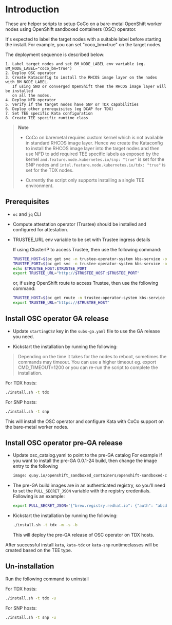 # Introduction

These are helper scripts to setup CoCo on a bare-metal OpenShift worker nodes
using OpenShift sandboxed containers (OSC) operator.

It's expected to label the target nodes with a suitable label before starting the
install. For example, you can set "coco_bm=true" on the target nodes.

The deployment sequence is described below:

```text
1. Label target nodes and set BM_NODE_LABEL env variable (eg. BM_NODE_LABEL="coco_bm=true")
2. Deploy OSC operator
3. Create Kataconfig to install the RHCOS image layer on the nodes with BM_NODE_LABEL. 
   If using SNO or converged OpenShift then the RHCOS image layer will be installed
   on all the nodes.
4. Deploy NFD operator
5. Verify if the target nodes have SNP or TDX capabilities
6. Deploy other prerequisites (eg DCAP for TDX)
7. Set TEE specific Kata configuration
8. Create TEE specific runtime class
```

>**Note**
> >
> - CoCo on baremetal requires custom kernel which is not available in standard RHCOS image layer. Hence we create the Kataconfig to install the RHCOS image layer into the target nodes and then use NFD to add required TEE specific labels as exposed by the kernel `amd.feature.node.kubernetes.io/snp: "true"` is set for the SNP nodes and `intel.feature.node.kubernetes.io/tdx: "true"` is set for the TDX nodes.
> >
> - Currently the script only supports installing a single TEE environment.

## Prerequisites

- `oc` and `jq` CLI

- Compute attestation operator (Trustee) should be installed and configured for attestation.

- TRUSTEE_URL env variable to be set with Trustee ingress details
  
  If using ClusterIP to access Trustee, then use the following command:

  ```sh
  TRUSTEE_HOST=$(oc get svc -n trustee-operator-system kbs-service -o jsonpath={.spec.clusterIP})
  TRUSTEE_PORT=$(oc get svc -n trustee-operator-system kbs-service -o jsonpath="{.spec.ports[0].targetPort}")
  echo $TRUSTEE_HOST:$TRUSTEE_PORT
  export TRUSTEE_URL="http://$TRUSTEE_HOST:$TRUSTEE_PORT"
  ```

  or, if using OpenShift route to access Trustee, then use the following command:

  ```sh
  TRUSTEE_HOST=$(oc get route -n trustee-operator-system kbs-service -o jsonpath={.spec.host})
  export TRUSTEE_URL="https://$TRUSTEE_HOST"  
  ```

## Install OSC operator GA release

- Update `startingCSV` key in the `subs-ga.yaml` file to use the GA release you need.

- Kickstart the installation by running the following:

> Depending on the time it takes for the nodes to reboot, sometimes the commands may timeout.
> You can use a higher timeout eg. export CMD_TIMEOUT=1200
> or you can re-run the script to complete the installation.

  For TDX hosts:

  ```sh
  ./install.sh -t tdx
  ```

  For SNP hosts:

  ```sh
  ./install.sh -t snp
  ```

  This will install the OSC operator and configure Kata with CoCo support on the bare-metal worker nodes.

## Install OSC operator pre-GA release

- Update osc_catalog.yaml to point to the pre-GA catalog
  For example if you want to install the pre-GA 0.0.1-24 build, then change the
  image entry to the following

  ```sh
  image: quay.io/openshift_sandboxed_containers/openshift-sandboxed-containers-operator-catalog:0.0.1-22
  ```

- The pre-GA build images are in an authenticated registry, so you'll need to
  set the `PULL_SECRET_JSON` variable with the registry credentials. Following is an example:

  ```sh
  export PULL_SECRET_JSON='{"brew.registry.redhat.io": {"auth": "abcd1234"}, "registry.redhat.io": {"auth": "abcd1234"}}'
  ```

- Kickstart the installation by running the following:

  ```sh
  ./install.sh -t tdx -m -s -b
  ```

  This will deploy the pre-GA release of OSC operator on TDX hosts.

After successful install `kata`, `kata-tdx` or `kata-snp` runtimeclasses will be created based on the TEE type.

## Un-installation

   Run the following command to uninstall

   For TDX hosts:

   ```sh
   ./install.sh -t tdx -u
   ```

   For SNP hosts:

   ```sh
   ./install.sh -t snp -u
   ```
